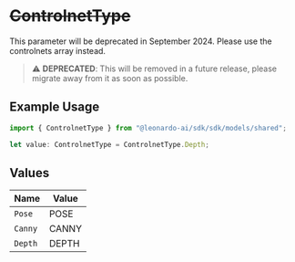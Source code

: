 # ~~ControlnetType~~

This parameter will be deprecated in September 2024. Please use the controlnets array instead.

> :warning: **DEPRECATED**: This will be removed in a future release, please migrate away from it as soon as possible.

## Example Usage

```typescript
import { ControlnetType } from "@leonardo-ai/sdk/sdk/models/shared";

let value: ControlnetType = ControlnetType.Depth;
```

## Values

| Name    | Value   |
| ------- | ------- |
| `Pose`  | POSE    |
| `Canny` | CANNY   |
| `Depth` | DEPTH   |